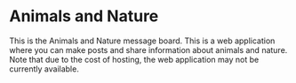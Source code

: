 # Animals and Nature

This is the Animals and Nature message board.   This is a web application where you can make posts and share information about animals and nature.  Note that due to the cost of hosting, the web application may not be currently available.
